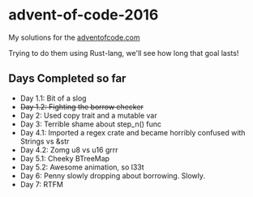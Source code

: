 
# advent-of-code-2016

My solutions for the [adventofcode.com](http://adventofcode.com/2016)

Trying to do them using Rust-lang, we'll see how long that goal lasts!

## Days Completed so far
* Day 1.1: Bit of a slog
* ~~Day 1.2: Fighting the borrow checker~~ 
* Day 2: Used copy trait and a mutable var
* Day 3: Terrible shame about step_n() func
* Day 4.1: Imported a regex crate and became horribly confused with Strings vs &str
* Day 4.2: Zomg u8 vs u16 grrr
* Day 5.1: Cheeky BTreeMap
* Day 5.2: Awesome animation, so l33t
* Day 6: Penny slowly dropping about borrowing. Slowly.
* Day 7: RTFM